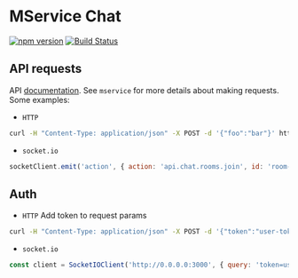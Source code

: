 # MService Chat

[![npm version](https://badge.fury.io/js/mservice-chat.svg)](https://badge.fury.io/js/mservice-chat)
[![Build Status](https://semaphoreci.com/api/v1/makeomatic/mservice-chat/branches/master/shields_badge.svg)](https://semaphoreci.com/makeomatic/mservice-chat)

## API requests

API [documentation](https://makeomatic.github.io/mservice-chat/).
See `mservice` for more details about making requests. Some examples:

* `HTTP`

```bash
curl -H "Content-Type: application/json" -X POST -d '{"foo":"bar"}' http://localhost:3000/api/chat/rooms/list
```

* `socket.io`

```js
socketClient.emit('action', { action: 'api.chat.rooms.join', id: 'room-id'}, callback)
```

## Auth

* `HTTP`
Add token to request params
```bash
curl -H "Content-Type: application/json" -X POST -d '{"token":"user-token"}' http://localhost:3000/api/chat/rooms/list
```

* `socket.io`

```js
const client = SocketIOClient('http://0.0.0.0:3000', { query: 'token=user-token' });
```
